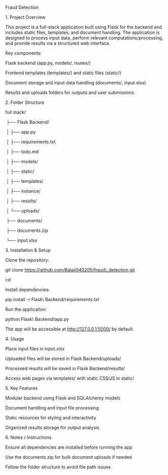 Fraud Detection





1\. Project Overview



This project is a full-stack application built using Flask for the backend and includes static files, templates, and document handling. The application is designed to process input data, perform relevant computations/processing, and provide results via a structured web interface.



Key components:



Flask backend (app.py, models/, routes/)



Frontend templates (templates/) and static files (static/)



Document storage and input data handling (documents/, input.xlsx)



Results and uploads folders for outputs and user submissions



2\. Folder Structure

full stack/

&nbsp;├── Flask Backend/

&nbsp;│    ├── app.py

&nbsp;│    ├── requirements.txt

&nbsp;│    ├── todo.md

&nbsp;│    ├── models/

&nbsp;│    ├── static/

&nbsp;│    ├── templates/

&nbsp;│    ├── instance/

&nbsp;│    ├── results/

&nbsp;│    └── uploads/

&nbsp;├── documents/

&nbsp;├── documents.zip

&nbsp;└── input.xlsx



3\. Installation \& Setup



Clone the repository:



git clone https://github.com/Balaji040205/fraud\_detection.git

cd <repo-name>







Install dependencies:



pip install -r Flask\\ Backend/requirements.txt





Run the application:



python Flask\\ Backend/app.py





The app will be accessible at http://127.0.0.1:5000/ by default.



4\. Usage



Place input files in input.xlsx



Uploaded files will be stored in Flask Backend/uploads/



Processed results will be saved in Flask Backend/results/



Access web pages via templates/ with static CSS/JS in static/



5\. Key Features



Modular backend using Flask and SQLAlchemy models



Document handling and input file processing



Static resources for styling and interactivity



Organized results storage for output analysis



6\. Notes / Instructions



Ensure all dependencies are installed before running the app



Use the documents.zip for bulk document uploads if needed



Follow the folder structure to avoid file path issues

